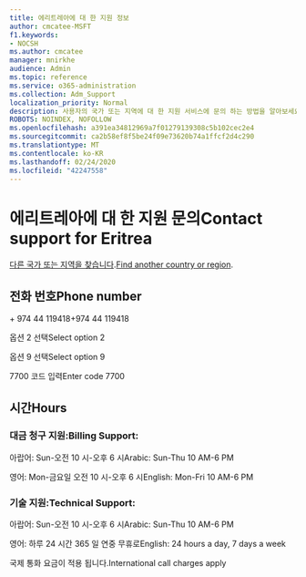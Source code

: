```yaml
---
title: 에리트레아에 대 한 지원 정보
author: cmcatee-MSFT
f1.keywords:
- NOCSH
ms.author: cmcatee
manager: mnirkhe
audience: Admin
ms.topic: reference
ms.service: o365-administration
ms.collection: Adm_Support
localization_priority: Normal
description: 사용자의 국가 또는 지역에 대 한 지원 서비스에 문의 하는 방법을 알아보세요.
ROBOTS: NOINDEX, NOFOLLOW
ms.openlocfilehash: a391ea34812969a7f01279139308c5b102cec2e4
ms.sourcegitcommit: ca2b58ef8f5be24f09e73620b74a1ffcf2d4c290
ms.translationtype: MT
ms.contentlocale: ko-KR
ms.lasthandoff: 02/24/2020
ms.locfileid: "42247558"
---
```

# <a name="contact-support-for-eritrea"></a><span data-ttu-id="cce2c-103">에리트레아에 대 한 지원 문의</span><span class="sxs-lookup"><span data-stu-id="cce2c-103">Contact support for Eritrea</span></span>

<span data-ttu-id="cce2c-104">[다른 국가 또는 지역을 찾습니다](../contact-support-for-business-products.md).</span><span class="sxs-lookup"><span data-stu-id="cce2c-104">[Find another country or region](../contact-support-for-business-products.md).</span></span>

## <a name="phone-number"></a><span data-ttu-id="cce2c-105">전화 번호</span><span class="sxs-lookup"><span data-stu-id="cce2c-105">Phone number</span></span>
<span data-ttu-id="cce2c-106">+ 974 44 119418</span><span class="sxs-lookup"><span data-stu-id="cce2c-106">+974 44 119418</span></span>

<span data-ttu-id="cce2c-107">옵션 2 선택</span><span class="sxs-lookup"><span data-stu-id="cce2c-107">Select option 2</span></span>

<span data-ttu-id="cce2c-108">옵션 9 선택</span><span class="sxs-lookup"><span data-stu-id="cce2c-108">Select option 9</span></span>

<span data-ttu-id="cce2c-109">7700 코드 입력</span><span class="sxs-lookup"><span data-stu-id="cce2c-109">Enter code 7700</span></span>

## <a name="hours"></a><span data-ttu-id="cce2c-110">시간</span><span class="sxs-lookup"><span data-stu-id="cce2c-110">Hours</span></span>
### <a name="billing-support"></a><span data-ttu-id="cce2c-111">대금 청구 지원:</span><span class="sxs-lookup"><span data-stu-id="cce2c-111">Billing Support:</span></span>

<span data-ttu-id="cce2c-112">아랍어: Sun-오전 10 시-오후 6 시</span><span class="sxs-lookup"><span data-stu-id="cce2c-112">Arabic: Sun-Thu 10 AM-6 PM</span></span>

<span data-ttu-id="cce2c-113">영어: Mon-금요일 오전 10 시-오후 6 시</span><span class="sxs-lookup"><span data-stu-id="cce2c-113">English: Mon-Fri 10 AM-6 PM</span></span>

### <a name="technical-support"></a><span data-ttu-id="cce2c-114">기술 지원:</span><span class="sxs-lookup"><span data-stu-id="cce2c-114">Technical Support:</span></span>

<span data-ttu-id="cce2c-115">아랍어: Sun-오전 10 시-오후 6 시</span><span class="sxs-lookup"><span data-stu-id="cce2c-115">Arabic: Sun-Thu 10 AM-6 PM</span></span>

<span data-ttu-id="cce2c-116">영어: 하루 24 시간 365 일 연중 무휴로</span><span class="sxs-lookup"><span data-stu-id="cce2c-116">English: 24 hours a day, 7 days a week</span></span>

<span data-ttu-id="cce2c-117">국제 통화 요금이 적용 됩니다.</span><span class="sxs-lookup"><span data-stu-id="cce2c-117">International call charges apply</span></span>
